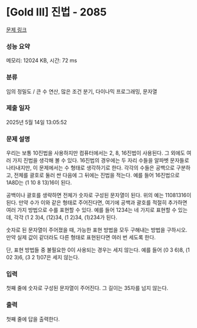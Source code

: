 # [Gold III] 진법 - 2085 

[문제 링크](https://www.acmicpc.net/problem/2085) 

### 성능 요약

메모리: 12024 KB, 시간: 72 ms

### 분류

임의 정밀도 / 큰 수 연산, 많은 조건 분기, 다이나믹 프로그래밍, 문자열

### 제출 일자

2025년 5월 14일 13:05:52

### 문제 설명

<p>우리는 보통 10진법을 사용하지만 컴퓨터에서는 2, 8, 16진법이 사용된다. 그 외에도 여러 가지 진법을 생각해 볼 수 있다. 16진법의 경우에는 두 자리 수들을 알파벳 문자들로 나타내지만, 이 문제에서는 수 형태로 생각하기로 한다. 각각의 수들은 공백으로 구분하고, 전체를 괄호로 둘러 싼 다음에 그 뒤에는 진법을 적는다. 예를 들어 16진법으로 1A8D는 (1 10 8 13)16이 된다.</p>

<p>공백이나 괄호를 생략하면 전체가 숫자로 구성된 문자열이 된다. 위의 예는 11081316이 된다. 만약 수가 이와 같은 형태로 주어진다면, 여기에 공백과 괄호를 적절히 추가하면 여러 가지 방법으로 수를 표현할 수 있다. 예를 들어 1234는 네 가지로 표현할 수 있는데, 각각 (1 2 3)4, (12)34, (1 2)34, (1)234가 된다.</p>

<p>숫자로 된 문자열이 주어졌을 때, 가능한 표현 방법을 모두 구해내는 방법을 구하시오. 만약 실제 값이 같더라도 다른 형태로 표현된다면 여러 번 세도록 한다.</p>

<p>단, 표현 방법들 중 불필요한 0이 사용되는 경우는 세지 않는다. 예를 들어 (0 3 6)8, (1 02 3)6, (3 2 1)07은 세지 않는다.</p>

### 입력 

 <p>첫째 줄에 숫자로 구성된 문자열이 주어진다. 그 길이는 35자를 넘지 않는다.</p>

### 출력 

 <p>첫째 줄에 답을 출력한다.</p>

